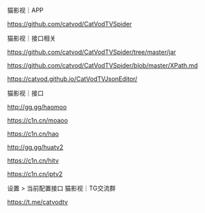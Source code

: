 猫影视｜APP

https://github.com/catvod/CatVodTVSpider

猫影视｜接口相关

https://github.com/catvod/CatVodTVSpider/tree/master/jar

https://github.com/catvod/CatVodTVSpider/blob/master/XPath.md

https://catvod.github.io/CatVodTVJsonEditor/

猫影视｜接口

http://gg.gg/haomoo

https://c1n.cn/moaoo

https://c1n.cn/hao

http://gg.gg/huatv2

https://c1n.cn/hitv

https://c1n.cn/iptv2

设置 > 当前配置接口
猫影视｜TG交流群

https://t.me/catvodtv
